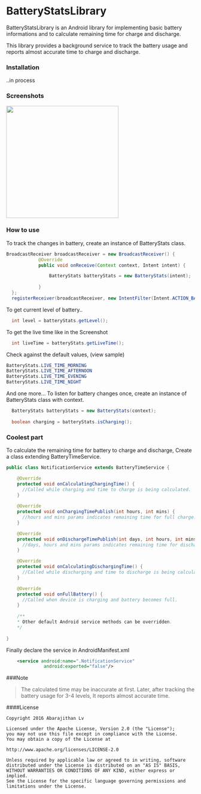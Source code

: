 # BatteryStatsLibrary
BatteryStatsLibrary is an Android library for implementing basic battery informations and to calculate remaining time for charge and discharge.

This library provides a background service to track the battery usage and reports almost accurate time to charge and discharge.

### Installation

..in process

### Screenshots
<img src="https://github.com/lvabarajithan/BatteryStatsLibrary/blob/master/sample.png" width="300">

### How to use

To track the changes in battery, create an instance of BatteryStats class.
```java
BroadcastReceiver broadcastReceiver = new BroadcastReceiver() {
            @Override
            public void onReceive(Context context, Intent intent) {

                BatteryStats batteryStats = new BatteryStats(intent);
                
            }
  };
  registerReceiver(broadcastReceiver, new IntentFilter(Intent.ACTION_BATTERY_CHANGED));
```
To get current level of battery..
```java
  int level = batteryStats.getLevel();
```

To get the live time like in the Screenshot
```java
  int liveTime = batteryStats.getLiveTime();
```
Check against the default values, (view sample)
```java
BatteryStats.LIVE_TIME_MORNING
BatteryStats.LIVE_TIME_AFTERNOON
BatteryStats.LIVE_TIME_EVENING
BatteryStats.LIVE_TIME_NIGHT
```
And one more...
To listen for battery changes once, create an instance of BatteryStats class with context.

```java
  BatteryStats batteryStats = new BatteryStats(context);
  
  boolean charging = batteryStats.isCharging();
```

### Coolest part
To calculate the remaining time for battery to charge and discharge, Create a class extending BatteryTimeService.
```java
public class NotificationService extends BatteryTimeService {

    @Override
    protected void onCalculatingChargingTime() {
      //Called while charging and time to charge is being calculated.
    }
    
    @Override
    protected void onChargingTimePublish(int hours, int mins) {
      //hours and mins params indicates remaining time for full charge.
    }

    @Override
    protected void onDischargeTimePublish(int days, int hours, int mins) {
      //days, hours and mins params indicates remaining time for discharge.
    }

    @Override
    protected void onCalculatingDischargingTime() {
      //Called while discharging and time to discharge is being calculated.
    }

    @Override
    protected void onFullBattery() {
      //Called when device is charging and battery becomes full.
    }
    
    /**
    * Other default Android service methods can be overridden.
    */
    
}
```
Finally declare the service in AndroidManifest.xml
```xml
    <service android:name=".NotificationService" 
              android:exported="false"/>
```

###Note
>The calculated time may be inaccurate at first. 
>Later, after tracking the battery usage for 3-4 levels,
>It reports almost accurate time.

####License

    Copyright 2016 Abarajithan Lv

    Licensed under the Apache License, Version 2.0 (the "License");
    you may not use this file except in compliance with the License.
    You may obtain a copy of the License at

    http://www.apache.org/licenses/LICENSE-2.0

    Unless required by applicable law or agreed to in writing, software
    distributed under the License is distributed on an "AS IS" BASIS,
    WITHOUT WARRANTIES OR CONDITIONS OF ANY KIND, either express or implied.
    See the License for the specific language governing permissions and
    limitations under the License.
